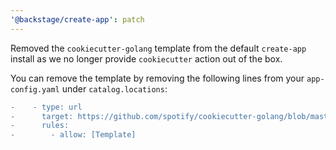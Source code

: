 ```yaml
---
'@backstage/create-app': patch
---
```


Removed the `cookiecutter-golang` template from the default `create-app` install as we no longer provide `cookiecutter` action out of the box.

You can remove the template by removing the following lines from your `app-config.yaml` under `catalog.locations`:

```diff
-    - type: url
-      target: https://github.com/spotify/cookiecutter-golang/blob/master/template.yaml
-      rules:
-        - allow: [Template]
```
